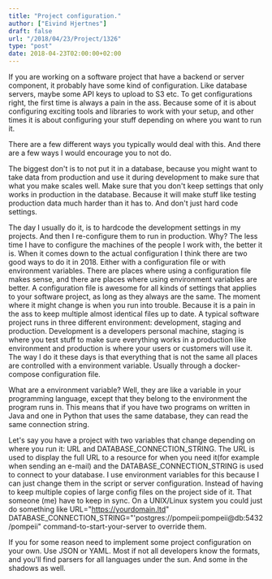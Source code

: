 ```yaml
---
title: "Project configuration."
author: ["Eivind Hjertnes"]
draft: false
url: "/2018/04/23/Project/1326"
type: "post"
date: 2018-04-23T02:00:00+02:00
---
```


If you are working on a software project that have a backend or server
component, it probably have some kind of configuration. Like database
servers, maybe some API keys to upload to S3 etc. To get configurations
right, the first time is always a pain in the ass. Because some of it is
about configuring exciting tools and libraries to work with your setup,
and other times it is about configuring your stuff depending on where
you want to run it.

There are a few different ways you typically would deal with this. And
there are a few ways I would encourage you to not do.

The biggest don't is to not put it in a database, because you might want
to take data from production and use it during development to make sure
that what you make scales well. Make sure that you don't keep settings
that only works in production in the database. Because it will make
stuff like testing production data much harder than it has to. And don't
just hard code settings.

The day I usually do it, is to hardcode the development settings in my
projects. And then I re-configure them to run in production. Why? The
less time I have to configure the machines of the people I work with,
the better it is. When it comes down to the actual configuration I think
there are two good ways to do it in 2018. Either with a configuration
file or with environment variables. There are places where using a
configuration file makes sense, and there are places where using
environment variables are better. A configuration file is awesome for
all kinds of settings that applies to your software project, as long as
they always are the same. The moment where it might change is when you
run into trouble. Because it is a pain in the ass to keep multiple
almost identical files up to date. A typical software project runs in
three different environment: development, staging and production.
Development is a developers personal machine, staging is where you test
stuff to make sure everything works in a production like environment and
production is where your users or customers will use it. The way I do it
these days is that everything that is not the same all places are
controlled with a environment variable. Usually through a docker-compose
configuration file.

What are a environment variable? Well, they are like a variable in your
programming language, except that they belong to the environment the
program runs in. This means that if you have two programs on written in
Java and one in Python that uses the same database, they can read the
same connection string.

Let's say you have a project with two variables that change depending on
where you run it: URL and DATABASE\_CONNECTION\_STRING. The URL is used to
display the full URL to a resource for when you need it(for example when
sending an e-mail) and the DATABASE\_CONNECTION\_STRING is used to connect
to your database. I use environment variables for this because I can
just change them in the script or server configuration. Instead of
having to keep multiple copies of large config files on the project side
of it. That someone (me) have to keep in sync. On a UNIX/Linux system
you could just do something like URL="<https://yourdomain.ltd>"
DATABASE\_CONNECTION\_STRING="'postgres://pompeii:pompeii@db:5432/pompeii"
command-to-start-your-server to override them.

If you for some reason need to implement some project configuration on
your own. Use JSON or YAML. Most if not all developers know the formats,
and you'll find parsers for all languages under the sun. And some in the
shadows as well.

